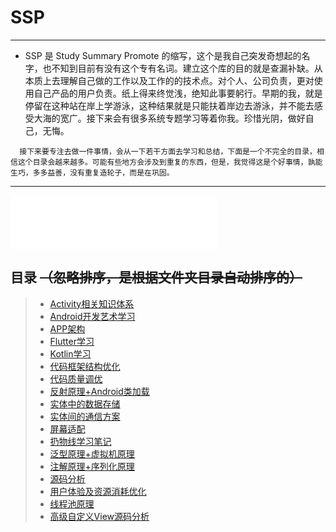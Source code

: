 # SSP

---
- SSP 是 Study Summary Promote 的缩写，这个是我自己突发奇想起的名字，也不知到目前有没有这个专有名词。建立这个库的目的就是查漏补缺。从本质上去理解自己做的工作以及工作的的技术点。对个人、公司负责，更对使用自己产品的用户负责。纸上得来终觉浅，绝知此事要躬行。早期的我，就是停留在这种站在岸上学游泳，这种结果就是只能扶着岸边去游泳，并不能去感受大海的宽广。接下来会有很多系统专题学习等着你我。珍惜光阴，做好自己，无悔。


```
  接下来要专注去做一件事情，会从一下若干方面去学习和总结，下面是一个不完全的目录，相信这个目录会越来越多。可能有些地方会涉及到重复的东西，但是，我觉得这是个好事情，孰能生巧，多多益善，没有重复造轮子，而是在巩固。
```

---
<iframe frameborder="no" border="0" marginwidth="0" marginheight="0" width=330 height=86 src="//music.163.com/outchain/player?type=2&id=528478901&auto=1&height=66"></iframe>



## 目录   ~~（忽略排序，是根据文件夹目录自动排序的）~~
> - [Activity相关知识体系](https://github.com/jiezongnewstar/SSP/tree/master/学习笔记/Activity相关实体知识体系)
> - [Android开发艺术学习](https://github.com/jiezongnewstar/SSP/tree/master/学习笔记/Android开发艺术学习)
> - [APP架构](https://github.com/jiezongnewstar/SSP/tree/master/学习笔记/APP架构)
> - [Flutter学习](https://github.com/jiezongnewstar/SSP/tree/master/学习笔记/Flutter学习)
> - [Kotlin学习](https://github.com/jiezongnewstar/SSP/tree/master/学习笔记/Kotlin学习)
> - [代码框架结构优化](https://github.com/jiezongnewstar/SSP/tree/master/学习笔记/代码框架结构优化)
> - [代码质量调优](https://github.com/jiezongnewstar/SSP/tree/master/学习笔记/代码质量调优)
> - [反射原理+Android类加载](https://github.com/jiezongnewstar/SSP/tree/master/学习笔记/反射原理+Android类加载)
> - [实体中的数据存储](https://github.com/jiezongnewstar/SSP/tree/master/学习笔记/实体中的数据存储)
> - [实体间的通信方案](https://github.com/jiezongnewstar/SSP/tree/master/学习笔记/实体间的通信方案)
> - [屏幕适配](https://github.com/jiezongnewstar/SSP/tree/master/学习笔记/屏幕适配)
> - [扔物线学习笔记](https://github.com/jiezongnewstar/SSP/tree/master/学习笔记/扔物线学习笔记)
> - [泛型原理+虚拟机原理](https://github.com/jiezongnewstar/SSP/tree/master/学习笔记/泛型原理+虚拟机原理)
> - [注解原理+序列化原理](https://github.com/jiezongnewstar/SSP/tree/master/学习笔记/注解原理+序列化原理)
> - [源码分析](https://github.com/jiezongnewstar/SSP/tree/master/学习笔记/源码分析)
> - [用户体验及资源消耗优化](https://github.com/jiezongnewstar/SSP/tree/master/学习笔记/用户体验及资源消耗优化)
> - [线程池原理](https://github.com/jiezongnewstar/SSP/tree/master/学习笔记/线程池原理)
> - [高级自定义View源码分析](https://github.com/jiezongnewstar/SSP/tree/master/学习笔记/高级自定义View源码分析)












